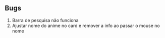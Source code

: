 ## Bugs

1. Barra de pesquisa não funciona
2. Ajustar nome do anime no card e remover a info ao passar o mouse no nome